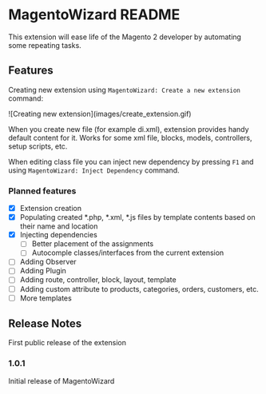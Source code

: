 # MagentoWizard README

This extension will ease life of the Magento 2 developer by automating some repeating tasks.

## Features

Creating new extension using `MagentoWizard: Create a new extension` command:

\!\[Creating new extension\]\(images/create_extension.gif\)

When you create new file (for example di.xml), extension provides handy default content for it. Works for some xml file, blocks, models, controllers, setup scripts, etc.

When editing class file you can inject new dependency by pressing `F1` and using `MagentoWizard: Inject Dependency` command.

### Planned features

- [x] Extension creation
- [x] Populating created *.php, *.xml, *.js files by template contents based on their name and location
- [x] Injecting dependencies
  - [ ] Better placement of the assignments
  - [ ] Autocomple classes/interfaces from the current extension
- [ ] Adding Observer
- [ ] Adding Plugin
- [ ] Adding route, controller, block, layout, template
- [ ] Adding custom attribute to products, categories, orders, customers, etc.
- [ ] More templates

## Release Notes

First public release of the extension

### 1.0.1

Initial release of MagentoWizard
